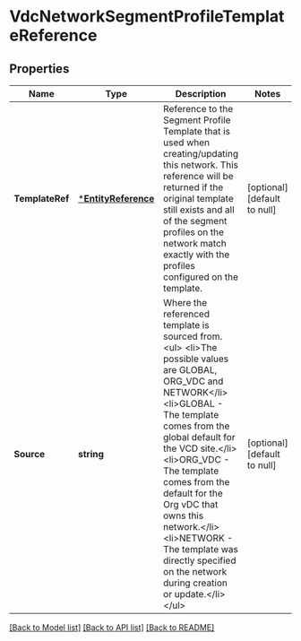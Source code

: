 # VdcNetworkSegmentProfileTemplateReference

## Properties
Name | Type | Description | Notes
------------ | ------------- | ------------- | -------------
**TemplateRef** | [***EntityReference**](EntityReference.md) | Reference to the Segment Profile Template that is used when creating/updating this network. This reference will be returned if the original template still exists and all of the segment profiles on the network match exactly with the profiles configured on the template.  | [optional] [default to null]
**Source** | **string** | Where the referenced template is sourced from. &lt;ul&gt; &lt;li&gt;The possible values are GLOBAL, ORG_VDC and NETWORK&lt;/li&gt; &lt;li&gt;GLOBAL - The template comes from the global default for the VCD site.&lt;/li&gt; &lt;li&gt;ORG_VDC - The template comes from the default for the Org vDC that owns this network.&lt;/li&gt; &lt;li&gt;NETWORK - The template was directly specified on the network during creation or update.&lt;/li&gt; &lt;/ul&gt;  | [optional] [default to null]

[[Back to Model list]](../README.md#documentation-for-models) [[Back to API list]](../README.md#documentation-for-api-endpoints) [[Back to README]](../README.md)


